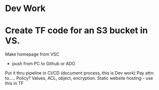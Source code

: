 # Dev Work
# Create TF code for an S3 bucket in VS.
Make homepage from VSC 
- push from PC to Github or ADO

Put it thru pipeline in CI/CD (document process, this is Dev work)
Pay attn: to..... Policy? Values, ACL, object, encryption.
Static website hosting - use this in TF

